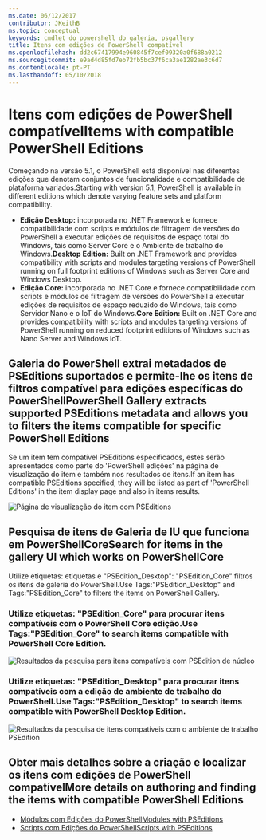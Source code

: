 ```yaml
---
ms.date: 06/12/2017
contributor: JKeithB
ms.topic: conceptual
keywords: cmdlet do powershell do galeria, psgallery
title: Itens com edições de PowerShell compatível
ms.openlocfilehash: dd2c67417994e960845f7cef09320a0f688a0212
ms.sourcegitcommit: e9ad4d85fd7eb72fb5bc37f6ca3ae1282ae3c6d7
ms.contentlocale: pt-PT
ms.lasthandoff: 05/10/2018
---
```

# <a name="items-with-compatible-powershell-editions"></a><span data-ttu-id="895ed-103">Itens com edições de PowerShell compatível</span><span class="sxs-lookup"><span data-stu-id="895ed-103">Items with compatible PowerShell Editions</span></span>

<span data-ttu-id="895ed-104">Começando na versão 5.1, o PowerShell está disponível nas diferentes edições que denotam conjuntos de funcionalidade e compatibilidade de plataforma variados.</span><span class="sxs-lookup"><span data-stu-id="895ed-104">Starting with version 5.1, PowerShell is available in different editions which denote varying feature sets and platform compatibility.</span></span>

- <span data-ttu-id="895ed-105">**Edição Desktop:** incorporada no .NET Framework e fornece compatibilidade com scripts e módulos de filtragem de versões do PowerShell a executar edições de requisitos de espaço total do Windows, tais como Server Core e o Ambiente de trabalho do Windows.</span><span class="sxs-lookup"><span data-stu-id="895ed-105">**Desktop Edition:** Built on .NET Framework and provides compatibility with scripts and modules targeting versions of PowerShell running on full footprint editions of Windows such as Server Core and Windows Desktop.</span></span>
- <span data-ttu-id="895ed-106">**Edição Core:** incorporada no .NET Core e fornece compatibilidade com scripts e módulos de filtragem de versões do PowerShell a executar edições de requisitos de espaço reduzido do Windows, tais como Servidor Nano e o IoT do Windows.</span><span class="sxs-lookup"><span data-stu-id="895ed-106">**Core Edition:** Built on .NET Core and provides compatibility with scripts and modules targeting versions of PowerShell running on reduced footprint editions of Windows such as Nano Server and Windows IoT.</span></span>

## <a name="powershell-gallery-extracts-supported-pseditions-metadata-and-allows-you-to-filters-the-items-compatible-for-specific-powershell-editions"></a><span data-ttu-id="895ed-107">Galeria do PowerShell extrai metadados de PSEditions suportados e permite-lhe os itens de filtros compatível para edições específicas do PowerShell</span><span class="sxs-lookup"><span data-stu-id="895ed-107">PowerShell Gallery extracts supported PSEditions metadata and allows you to filters the items compatible for specific PowerShell Editions</span></span>

<span data-ttu-id="895ed-108">Se um item tem compatível PSEditions especificados, estes serão apresentados como parte do 'PowerShell edições' na página de visualização do item e também nos resultados de itens.</span><span class="sxs-lookup"><span data-stu-id="895ed-108">If an item has compatible PSEditions specified, they will be listed as part of 'PowerShell Editions' in the item display page and also in items results.</span></span>

![Página de visualização do item com PSEditions](../../Images/ItemDisplayPageWithPSEditions.PNG)

## <a name="search-for-items-in-the-gallery-ui-which-works-on-powershellcore"></a><span data-ttu-id="895ed-110">Pesquisa de itens de Galeria de IU que funciona em PowerShellCore</span><span class="sxs-lookup"><span data-stu-id="895ed-110">Search for items in the gallery UI which works on PowerShellCore</span></span>

<span data-ttu-id="895ed-111">Utilize etiquetas: etiquetas e "PSEdition_Desktop": "PSEdition_Core" filtros os itens de galeria do PowerShell.</span><span class="sxs-lookup"><span data-stu-id="895ed-111">Use Tags:"PSEdition_Desktop" and Tags:"PSEdition_Core" to filters the items on PowerShell Gallery.</span></span>

### <a name="use-tagspseditioncore-to-search-items-compatible-with-powershell-core-edition"></a><span data-ttu-id="895ed-112">Utilize etiquetas: "PSEdition_Core" para procurar itens compatíveis com o PowerShell Core edição.</span><span class="sxs-lookup"><span data-stu-id="895ed-112">Use Tags:"PSEdition_Core" to search items compatible with PowerShell Core Edition.</span></span>

![Resultados da pesquisa para itens compatíveis com PSEdition de núcleo](../../Images/SearchResultsWithPSEditions.PNG)

### <a name="use-tagspseditiondesktop-to-search-items-compatible-with-powershell-desktop-edition"></a><span data-ttu-id="895ed-114">Utilize etiquetas: "PSEdition_Desktop" para procurar itens compatíveis com a edição de ambiente de trabalho do PowerShell.</span><span class="sxs-lookup"><span data-stu-id="895ed-114">Use Tags:"PSEdition_Desktop" to search items compatible with PowerShell Desktop Edition.</span></span>

![Resultados da pesquisa de itens compatíveis com o ambiente de trabalho PSEdition](../../Images/SearchResultsWithPSEdition-Desktop.PNG)

## <a name="more-details-on-authoring-and-finding-the-items-with-compatible-powershell-editions"></a><span data-ttu-id="895ed-116">Obter mais detalhes sobre a criação e localizar os itens com edições de PowerShell compatível</span><span class="sxs-lookup"><span data-stu-id="895ed-116">More details on authoring and finding the items with compatible PowerShell Editions</span></span>

- [<span data-ttu-id="895ed-117">Módulos com Edições do PowerShell</span><span class="sxs-lookup"><span data-stu-id="895ed-117">Modules with PSEditions</span></span>](../../concepts/module-psedition-support.md)
- [<span data-ttu-id="895ed-118">Scripts com Edições do PowerShell</span><span class="sxs-lookup"><span data-stu-id="895ed-118">Scripts with PSEditions</span></span>](../../concepts/script-psedition-support.md)